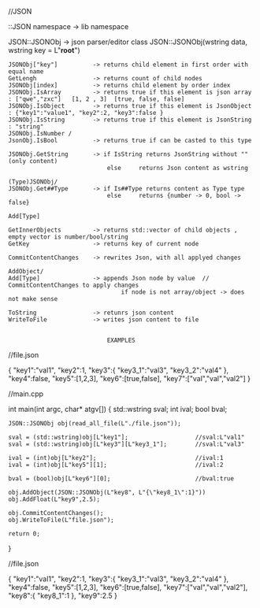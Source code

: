 //JSON

::JSON namespace -> lib namespace

JSON::JSONObj -> json parser/editor class
    JSON::JSONObj(wstring data, wstring key = L"__root__")

    JSONObj["key"]          -> returns child element in first order with equal name
    GetLengh                -> returns count of child nodes
    JSONObj[index]          -> returns child element by order index
    JSONObj.IsArray         -> returns true if this element is json array : ["qwe","zxc"]   [1, 2 , 3]  [true, false, false]
    JSONObj.IsObject        -> returns true if this element is JsonObject : {"key1":"value1", "key2":2, "key3":false }
    JSONObj.IsString        -> returns true if this element is JsonString : "string"
    JSONObj.IsNumber /
    JsonObj.IsBool          -> returns true if can be casted to this type

    JSONObj.GetString       -> if IsString returns JsonString without "" (only content)
                                else     returns Json content as wstring
    
    (Type)JSONObj/
    JSONObj.Get##Type       -> if Is##Type returns content as Type type
                                else     returns {number -> 0, bool -> false}
    
    Add[Type]

    GetInnerObjects         -> returns std::vector of child objects , empty vector is number/bool/string
    GetKey                  -> returns key of current node
    
    CommitContentChanges    -> rewrites Json, with all applyed changes

    AddObject/
    Add[Type]               -> appends Json node by value  // CommitContentChanges to apply changes
                                    if node is not array/object -> does not make sense
    
    ToString                -> retunrs json content 
    WriteToFile             -> writes json content to file

                                
                                EXAMPLES

//file.json

{
    "key1":"val1",
    "key2":1,
    "key3":{
        "key3_1":"val3",
        "key3_2":"val4"
        },
    "key4":false,
    "key5":[1,2,3],
    "key6":[true,false],
    "key7":["val","val","val2"]
}

//main.cpp

int main(int argc, char* atgv[])
{
    std::wstring sval;
    int ival;
    bool bval;

    JSON::JSONObj obj(read_all_file(L"./file.json"));

    sval = (std::wstring)obj[L"key1"];                   //sval:L"val1"
    sval = (std::wstring)obj[L"key3"][L"key3_1"];        //sval:L"val3"
    
    ival = (int)obj[L"key2"];                            //ival:1
    ival = (int)obj[L"key5"][1];                         //ival:2

    bval = (bool)obj[L"key6"][0];                        //bval:true

    obj.AddObject(JSON::JSONObj(L"key8", L"{\"key8_1\":1}"))
    obj.AddFloat(L"key9",2.5);

    obj.CommitContentChanges();
    obj.WriteToFile(L"file.json");

    return 0;
}

//file.json

{
    "key1":"val1",
    "key2":1,
    "key3":{
        "key3_1":"val3",
        "key3_2":"val4"
        },
    "key4":false,
    "key5":[1,2,3],
    "key6":[true,false],
    "key7":["val","val","val2"],
    "key8":{
        "key8_1":1
    },
    "key9":2.5
}


